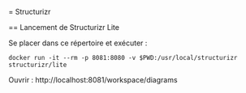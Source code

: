 = Structurizr

== Lancement de Structurizr Lite

Se placer dans ce répertoire et exécuter :

```shell
docker run -it --rm -p 8081:8080 -v $PWD:/usr/local/structurizr structurizr/lite
```

Ouvrir : http://localhost:8081/workspace/diagrams

